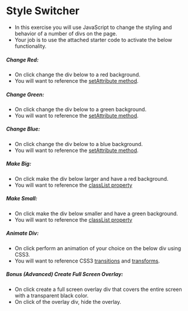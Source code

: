 # Style Switcher

- In this exercise you will use JavaScript to change the styling and behavior of a number of divs on the page.
- Your job is to use the attached starter code to activate the below functionality.

##### Change Red:

- On click change the div below to a red background.
- You will want to reference the [setAttribute method](https://developer.mozilla.org/en-US/docs/Web/API/Element/setAttribute).

##### Change Green:

- On click change the div below to a green background.
- You will want to reference the [setAttribute method](https://developer.mozilla.org/en-US/docs/Web/API/Element/setAttribute).

##### Change Blue:

- On click change the div below to a blue background.
- You will want to reference the [setAttribute method](https://developer.mozilla.org/en-US/docs/Web/API/Element/setAttribute).

##### Make Big:

- On click make the div below larger and have a red background.
- You will want to reference the [classList property](https://developer.mozilla.org/en-US/docs/Web/API/Element/classList)

##### Make Small:

- On click make the div below smaller and have a green background.
- You will want to reference the [classList property](https://developer.mozilla.org/en-US/docs/Web/API/Element/classList)

##### Animate Div:

- On click perform an animation of your choice on the below div using CSS3.
- You will want to reference CSS3 [transitions](https://developer.mozilla.org/en-US/docs/Web/CSS/CSS_Transitions/Using_CSS_transitions) and [transforms](https://developer.mozilla.org/en-US/docs/Web/CSS/CSS_Transforms/Using_CSS_transforms).

##### Bonus (Advanced) Create Full Screen Overlay:

- On click create a full screen overlay div that covers the entire screen with a transparent black color.
- On click of the overlay div, hide the overlay.